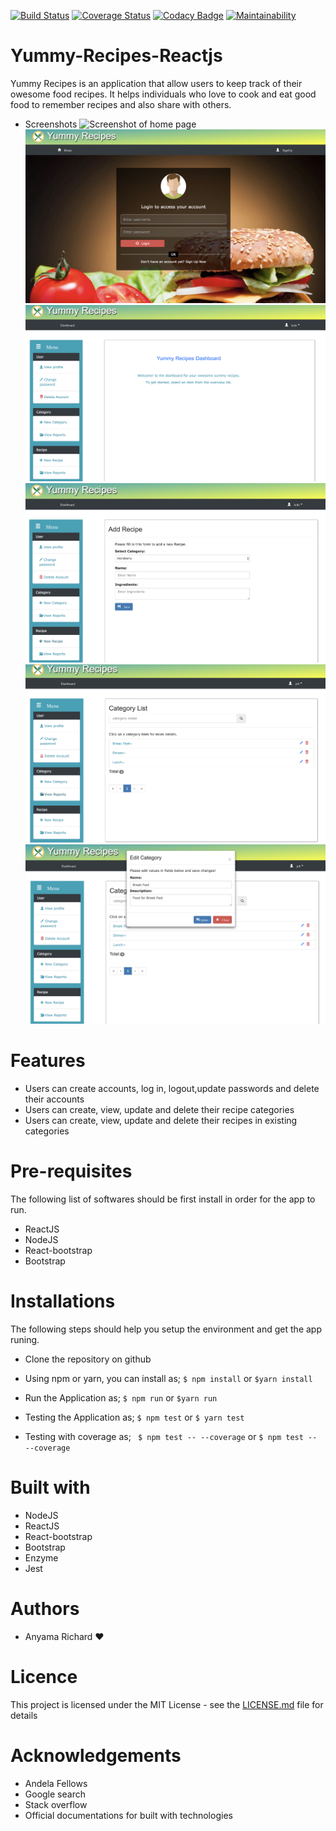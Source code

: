 [![Build Status](https://travis-ci.org/anyric/Yummy-Recipes-Reactjs.svg?branch=master)](https://travis-ci.org/anyric/Yummy-Recipes-Reactjs) [![Coverage Status](https://coveralls.io/repos/github/anyric/Yummy-Recipes-Reactjs/badge.svg?branch=master)](https://coveralls.io/github/anyric/Yummy-Recipes-Reactjs?branch=master&service=github) 
[![Codacy Badge](https://api.codacy.com/project/badge/Grade/8844f8f9fb93478d96c4eeec2dbf9512)](https://www.codacy.com/app/anyric/Yummy-Recipes-Api?utm_source=github.com&amp;utm_medium=referral&amp;utm_content=anyric/Yummy-Recipes-Api&amp;utm_campaign=Badge_Grade) [![Maintainability](https://api.codeclimate.com/v1/badges/e442408c649939804c30/maintainability)](https://codeclimate.com/github/anyric/Yummy-Recipes-Reactjs/maintainability)
# Yummy-Recipes-Reactjs
Yummy Recipes is an application that allow users to keep track of their owesome food recipes. It helps individuals who love to cook and eat good food to remember recipes and also share with others.
* Screenshots
![Screenshot of home page](/screenshots/home.png?raw=true "home page")
![Screenshot of login page](/screenshots/login.png?raw=true "login page")
![Screenshot of dashboard page](/screenshots/dashboard.png?raw=true "dashboard page")
![Screenshot of add recipe page](/screenshots/addrecipe.png?raw=true "add recipe page")
![Screenshot of category report page](/screenshots/catreport.png?raw=true "category report page")
![Screenshot of edit category dialog](/screenshots/editcat.png?raw=true "edit category dialop")

# Features
* Users can create accounts, log in, logout,update passwords and delete their accounts
* Users can create, view, update and delete their recipe categories
* Users can create, view, update and delete their recipes in existing categories

# Pre-requisites
The following list of softwares should be first install in order for the app to run.
* ReactJS
* NodeJS
* React-bootstrap
* Bootstrap

# Installations
The following steps should help you setup the environment and get the app runing.
* Clone the repository on github
* Using npm or yarn, you can install as;
  ``$ npm install`` or ``$yarn install``

* Run the Application as;
  ``$ npm run`` or ``$yarn run``

* Testing the Application as;
  ``$ npm test`` or ``$ yarn test``
* Testing with coverage as;
  `` $ npm test -- --coverage`` or ``$ npm test -- --coverage``


# Built with
* NodeJS
* ReactJS
* React-bootstrap
* Bootstrap
* Enzyme
* Jest

# Authors
* Anyama Richard :hearts:

# Licence 
This project is licensed under the MIT License - see the [LICENSE.md](https://github.com/anyric/Yummy-Recipes-Reactjs/blob/master/LICENSE) file for details

# Acknowledgements
* Andela Fellows
* Google search
* Stack overflow
* Official documentations for built with technologies

